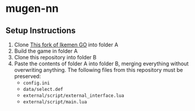 # mugen-nn

## Setup Instructions

1. Clone [This fork of Ikemen GO](https://github.com/JohnAsaro/Ikemen-GO) into folder A
2. Build the game in folder A
3. Clone this repository into folder B
4. Paste the contents of folder A into folder B, merging everything without overwriting anything. The following files from this repository must be preserved:
   - `config.ini`
   - `data/select.def`
   - `external/script/external_interface.lua`
   - `external/script/main.lua`
